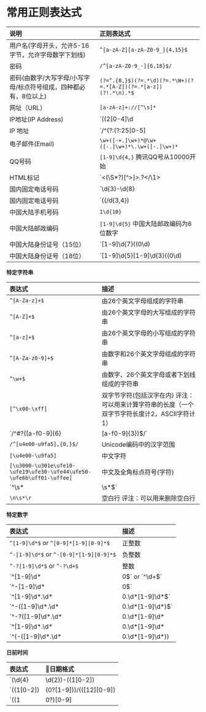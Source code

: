 # 常用正则表达式


| 说明                       | 正则表达式
| :-----------------------  | :---------------------------------------------- |
| 用户名(字母开头，允许5-16字节，允许字母数字下划线) | `^[a-zA-Z][a-zA-Z0-9_]{4,15}$`
| 密码                      | `/^[a-zA-Z0-9_-]{6,18}$/`
| 密码(由数字/大写字母/小写字母/标点符号组成，四种都必有，8位以上) | `(?=^.{8,}$)(?=.*\d)(?=.*\W+)(?=.*[A-Z])(?=.*[a-z])(?!.*\n).*$`
| 网址（URL）                | `[a-zA-z]+://[^\s]*`
| IP地址(IP Address)        | `((2[0-4]\d|25[0-5]|[01]?\d\d?)\.){3}(2[0-4]\d|25[0-5]|[01]?\d\d?)`
| IP 地址                   | `/^(?:(?:25[0-5]|2[0-4][0-9]|[01]?[0-9][0-9]?)\.){3}(?:25[0-5]|2[0-4][0-9]|[01]?[0-9][0-9]?)$/`
| 电子邮件(Email)            | `\w+([-+.]\w+)*@\w+([-.]\w+)*\.\w+([-.]\w+)*`
| QQ号码                    | `[1-9]\d{4,}` 腾讯QQ号从10000开始
| HTML标记                  | `<(\S*?)[^>]*>.*?<\/\1>|<(\S*)[^>]* \/>` 上面这个也仅仅能部分，对于复杂的嵌套标记依旧无能为力
| 国内固定电话号码            | `\d{3}-\d{8}|\d{4}-\d{7}` 形式如 0511-4405222 或 021-87888822
| 国内固定电话号码           | `((/d{3,4})|/d{3,4}-)?/d{7,8}(-/d{3})*` 匹配形式如:0511-4405222 或者021-87888822 或者 021-44055520-555 或者 (0511)4405222
| 中国大陆手机号码           | `1\d{10}`
| 中国大陆邮政编码           | `[1-9]\d{5}` 中国大陆邮政编码为6位数字
| 中国大陆身份证号（15位）    | `[1-9]\d{7}((0\d)|(1[0-2]))(([0|1|2]\d)|3[0-1])\d{3}` 
| 中国大陆身份证号（18位）    | `[1-9]\d{5}[1-9]\d{3}((0\d)|(1[0-2]))(([0|1|2]\d)|3[0-1])\d{3}([0-9]|X|x)`

**特定字符串**

| 表达式                    | 描述             
| :---------------------   | :---------------------------------------------- |
| `^[A-Za-z]+$`            | 由26个英文字母组成的字符串
| `^[A-Z]+$`               | 由26个英文字母的大写组成的字符串
| `^[a-z]+$`               | 由26个英文字母的小写组成的字符串
| `^[A-Za-z0-9]+$`         | 由数字和26个英文字母组成的字符串
| `^\w+$`                  | 由数字、26个英文字母或者下划线组成的字符串
| `[^\x00-\xff]`           | 双字节字符(包括汉字在内) 评注：可以用来计算字符串的长度（一个双字节字符长度计2，ASCII字符计1）
| `/^#?([a-f0-9]{6}|[a-f0-9]{3})$/` | 十六进制值 
| `/^[u4e00-u9fa5],{0,}$/` | Unicode编码中的汉字范围
| `[\u4e00-\u9fa5]`        | 中文字符
| `[\u3000-\u301e\ufe10-\ufe19\ufe30-\ufe44\ufe50-\ufe6b\uff01-\uffee]` | 中文及全角标点符号(字符)
| `^\s*|\s*$`              | 首尾空白字符,可以用来删除行首行尾的空白字符(包括空格、制表符、换页符等等)
| `\n\s*\r`                | 空白行 评注：可以用来删除空白行

**特定数字**

| 表达式                                           | 描述             
| :---------------------------------------------- | :------------------------ |
| `^[1-9]\d*$` or `^[0-9]*[1-9][0-9]*$`           | 正整数
| `^-[1-9]\d*$` or `^-[0-9]*[1-9][0-9]*$`         | 负整数
| `^-?[1-9]\d*$` or `^-?\d+$`                     | 整数
| `^[1-9]\d*|0$` or `^\d+$`                       | 非负整数（正整数 + 0）
| `^-[1-9]\d*|0$`                                 | 非正整数（负整数 + 0）
| `^[1-9]\d*\.\d*|0\.\d*[1-9]\d*$`                | 正浮点数
| `^-([1-9]\d*\.\d*|0\.\d*[1-9]\d*)$`             | 负浮点数
| `^-?([1-9]\d*\.\d*|0\.\d*[1-9]\d*|0?\.0+|0)$`   | 浮点数
| `^[1-9]\d*\.\d*|0\.\d*[1-9]\d*|0?\.0+|0$`       | 非负浮点数（正浮点数 + 0）
| `^(-([1-9]\d*\.\d*|0\.\d*[1-9]\d*))|0?\.0+|0$`  | 非正浮点数（负浮点数 + 0），处理大量数据时有用，具体应用时注意修正

**日前时间**

| 表达式                                | 日期格式
| :----------------------------------- | :----------------------------------- |
| `(\d{4}|\d{2})-((1[0-2])|(0?[1-9]))-(([12][0-9])|(3[01])|(0?[1-9]))` | 日期(年-月-日) 
| `((1[0-2])|(0?[1-9]))/(([12][0-9])|(3[01])|(0?[1-9]))/(\d{4}|\d{2})` | 日期(月/日/年)
| `((1|0?)[0-9]|2[0-3]):([0-5][0-9])`   | 时间(小时:分钟, 24小时制)